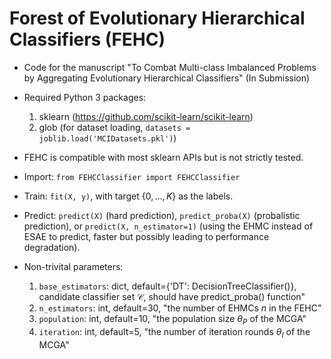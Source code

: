 # Forest of Evolutionary Hierarchical Classifiers (FEHC)

* Code for the manuscript "To Combat Multi-class Imbalanced Problems by Aggregating Evolutionary Hierarchical Classifiers" (In Submission)

* Required Python 3 packages: 
    1. sklearn (https://github.com/scikit-learn/scikit-learn)
    2. glob (for dataset loading, `datasets = joblib.load('MCIDatasets.pkl')`)

* FEHC is compatible with most sklearn APIs but is not strictly tested.

* Import: `from FEHCClassifier import FEHCClassifier`

* Train: `fit(X, y)`, with target $\{0, ..., K\}$ as the labels.

* Predict: `predict(X)` (hard prediction), `predict_proba(X)` (probalistic prediction), or `predict(X, n_estimator=1)` (using the EHMC instead of ESAE to predict, faster but possibly leading to performance degradation).

* Non-trivital parameters: 
    1. `base_estimators`: dict, default={'DT': DecisionTreeClassifier()}, candidate classifier set $\mathcal{C}$, should have predict_proba() function"
    2. `n_estimators`: int, default=30, "the number of EHMCs $n$ in the FEHC"
    3. `population`: int, default=10, "the population size $\theta_P$ of the MCGA"
    4. `iteration`: int, default=5, "the number of iteration rounds $\theta_I$ of the MCGA"
